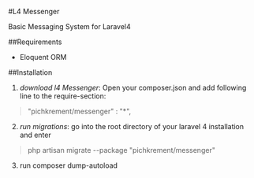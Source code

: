 #L4 Messenger

Basic Messaging System for Laravel4

##Requirements

* Eloquent ORM

##Installation

1. *download l4 Messenger*: Open your composer.json and add following line to the require-section:

> "pichkrement/messenger" : "*",

2. *run migrations*: go into the root directory of your laravel 4 installation and enter

> php artisan migrate --package "pichkrement/messenger"

3. run composer dump-autoload
